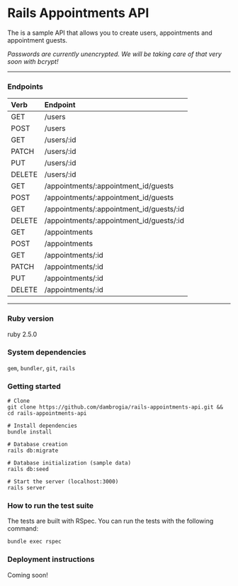 # Rails Appointments API

The is a sample API that allows you to create users, appointments and appointment guests.

_Passwords are currently unencrypted. We will be taking care of that very soon with bcrypt!_
_____

### Endpoints

| Verb  | Endpoint                                      |
|:------|:----------------------------------------------|
| GET   | /users                                        |
| POST  | /users                                        |
| GET   | /users/:id                                    |
| PATCH | /users/:id                                    |
| PUT   | /users/:id                                    |
| DELETE| /users/:id                                    |
| GET   | /appointments/:appointment_id/guests          |
| POST  | /appointments/:appointment_id/guests          |
| GET   | /appointments/:appointment_id/guests/:id      |
| DELETE| /appointments/:appointment_id/guests/:id      |
| GET   | /appointments                                 |
| POST  | /appointments                                 |
| GET   | /appointments/:id                             |
| PATCH | /appointments/:id                             |
| PUT   | /appointments/:id                             |
| DELETE| /appointments/:id                             |

____

### Ruby version
ruby 2.5.0

### System dependencies
`gem`, `bundler`, `git`, `rails`

### Getting started

    # Clone
    git clone https://github.com/dambrogia/rails-appointments-api.git && cd rails-appointments-api

    # Install dependencies
    bundle install

    # Database creation
    rails db:migrate

    # Database initialization (sample data)
    rails db:seed

    # Start the server (localhost:3000)
    rails server

### How to run the test suite
The tests are built with RSpec. You can run the tests with the following command:

    bundle exec rspec

### Deployment instructions
Coming soon!
